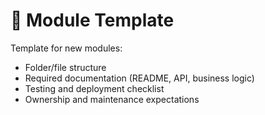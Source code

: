 # 🧩 Module Template

Template for new modules:
- Folder/file structure
- Required documentation (README, API, business logic)
- Testing and deployment checklist
- Ownership and maintenance expectations

<!-- Replace this with your module setup and documentation template. --> 